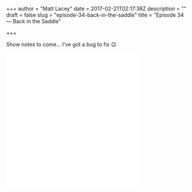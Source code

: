 +++
author = "Matt Lacey"
date = 2017-02-21T02:17:38Z
description = ""
draft = false
slug = "episode-34-back-in-the-saddle"
title = "Episode 34 — Back in the Saddle"

+++


<p>Show notes to come&#8230; I&#8217;ve got a bug to fix 😉</p>
<p><iframe style="border: none;" src="//html5-player.libsyn.com/embed/episode/id/5102872/height/360/width/360/theme/legacy/autonext/no/thumbnail/yes/autoplay/no/preload/no/no_addthis/no/direction/backward/no-cache/true/" width="360" height="360" scrolling="no" allowfullscreen="allowfullscreen"></iframe></p>



